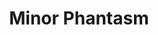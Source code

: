 ---
title: "Minor Phantasm"
index: "minor-phantasm"
permalink: /spells/minor-phantasm/
tags:
  - Spell
  - Control
  - Deception
available_for:
  - Bard

  - Sorcerer
  - Warlock
level: "Cantrip"
school: "Illusion"
range: "30 ft"
area: "5 ft"
shape: "Cube"
comp:
  - V
  - S
  - M
material: "a bit of fleece"
duration: "1 Minute"
concentration: true
attack: "INT Save"
description: |
  You craft an illusion that takes root in the mind of a creature that you can see within range. The target must make an Intelligence saving throw. On a failed save, you create or modify an inanimate object, living creature, or other visible phenomenon of your choice that is no larger than a 5-foot cube. The phantasm is perceivable only to the target for the duration. This spell has no effect on undead or constructs.

  The phantasm includes sound, temperature, and other stimuli, also evident only to the creature, and the target treats the phantasm as if it were real. The target rationalizes any illogical outcomes from interacting with the phantasm. For example, a target attempting to sit on a phantasmal chair will fall, but still believe that the chair exists. The target comes up with another explanation for its fall--it slipped, someone pulled the chair from behind it, or the target simply misjudged the chair's position.

  The target can use its action to examine the phantasm with an Intelligence ([[Investigation]]) check against your spell save DC. If the check succeeds, the target realizes that the phantasm is an illusion, and the spell ends.
excerpt: "You create a phantasmal, inanimate object or other visible phenomenon of your choice that is perceivable only to the target."
# header:
#   overlay_image: /assets/images/minor-phantasm/header.png
#   teaser: /assets/images/minor-phantasm/header.jpg
---